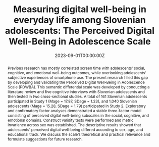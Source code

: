 ---
abstract: "Previous research has mostly correlated screen time with adolescents’ social, cognitive, and emotional well-being outcomes, while overlooking adolescents’ subjective experiences of smartphone use. The present research filled this gap by developing and validating the Perceived Digital Well-Being in Adolescence Scale (PDWBA). This semantic differential scale was developed by conducting a literature review and five cognitive interviews with Slovenian adolescents and then tested in two cross-sectional studies. A total of 161 Slovenian adolescents participated in Study 1 (Mage = 17.87, SDage = 1.23), and 1,040 Slovenian adolescents (Mage = 15.28, SDage = 1.79) participated in Study 2. Exploratory and confirmatory factor analyses demonstrated a stable three-factor model consisting of perceived digital well-being subscales in the social, cognitive, and emotional domains. Construct validity tests were performed and metric invariance across sex was established. The descriptive results showed that adolescents’ perceived digital well-being differed according to sex, age, and educational track. We discuss the scale’s theoretical and practical relevance and formulate suggestions for future research."
authors:
- Jasmina Rosič
- admin
- Mariek Vanden Abeele
- Bojana Lobe
- Laura Vandenbosch
date: "2023-09-01T00:00:00Z"
doi: "10.1080/17482798.2023.2272651"
featured: false
image:
  caption: ""
  focal_point: ""
  preview_only: false
projects: [ERC-mimic]
publication: ""
publication_short: ""
publication_types:
- "2"
publishDate: ""
slides: ""
summary:
tags:
- Scale development
- Digital well-being
- Perceptions
- Smartphone effects
- Adolescence

title: "Measuring digital well-being in everyday life among Slovenian adolescents: The Perceived Digital Well-Being in Adolescence Scale"
url_code: "https://osf.io/h9gst/"
url_dataset: "https://osf.io/h9gst/"
url_pdf: ""
url_poster: ""
url_project: ""
url_slides: ""
url_source: ""
url_video: ""
---